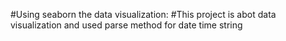 #Using seaborn the data visualization:
#This project is abot data visualization and used parse method for date time string
